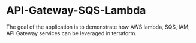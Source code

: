 # API-Gateway-SQS-Lambda
 The goal of the application is to demonstrate how AWS lambda, SQS, IAM, API Gateway services can be leveraged in terraform.
